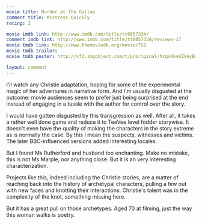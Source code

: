 ```yaml
---
movie title: Murder at the Gallop
comment title: Mistress Quickly
rating: 2

movie imdb link: http://www.imdb.com/title/tt0057334/
comment imdb link: http://www.imdb.com/title/tt0057334/reviews-17
movie tmdb link: http://www.themoviedb.org/movie/751
movie tmdb trailer: 
movie tmdb poster: http://cf2.imgobject.com/t/p/original/hzgxKkvKZVeyBn8M1buPcWnVVHI.jpg

layout: comment
---
```


I'll watch any Christie adaptation, hoping for some of the experimental magic of her adventures in narrative form. And I'm usually disgusted at the outcome: movie audiences seem to prefer just being surprised at the end instead of engaging in a tussle with the author for control over the story.

I would have gotten disgusted by this transgression as well. After all, it takes a rather well done game and reduce it to TeeVee level fodder storywise. It doesn't even have the quality of making the characters in the story extreme as is normally the case. By this I mean the suspects, witnesses and victims. The later BBC-influenced versions added interesting locales.

But I found Ms Rutherford and husband too enchanting. Make no mistake, this is not Ms Marple, nor anything close. But it is an very interesting characterization.

Projects like this, indeed including the Christie stories, are a matter of reaching back into the history of archetypal characters, pulling a few out with new faces and knotting their interactions. Christie's talent was in the complexity of the knot, something missing here. 

But it has a great pull on those archetypes. Aged 70 at filming, just the way this woman walks is poetry.